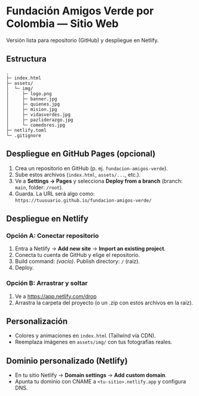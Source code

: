 # Fundación Amigos Verde por Colombia — Sitio Web

Versión lista para repositorio (GitHub) y despliegue en Netlify.

## Estructura
```
.
├─ index.html
├─ assets/
│  └─ img/
│     ├─ logo.png
│     ├─ banner.jpg
│     ├─ quienes.jpg
│     ├─ mision.jpg
│     ├─ vidasverdes.jpg
│     ├─ pazliderazgo.jpg
│     └─ comedores.jpg
├─ netlify.toml
└─ .gitignore
```

## Despliegue en GitHub Pages (opcional)
1. Crea un repositorio en GitHub (p. ej. `fundacion-amigos-verde`).
2. Sube estos archivos (`index.html`, `assets/...`, etc.).
3. Ve a **Settings → Pages** y selecciona **Deploy from a branch** (branch: `main`, folder: `/root`).
4. Guarda. La URL será algo como: `https://tuusuario.github.io/fundacion-amigos-verde/`

## Despliegue en Netlify
### Opción A: Conectar repositorio
1. Entra a Netlify → **Add new site** → **Import an existing project**.
2. Conecta tu cuenta de GitHub y elige el repositorio.
3. Build command: *(vacío)*. Publish directory: `/` (raíz).
4. Deploy.

### Opción B: Arrastrar y soltar
1. Ve a https://app.netlify.com/drop
2. Arrastra la carpeta del proyecto (o un .zip con estos archivos en la raíz).

## Personalización
- Colores y animaciones en `index.html` (Tailwind vía CDN).
- Reemplaza imágenes en `assets/img/` con tus fotografías reales.

## Dominio personalizado (Netlify)
- En tu sitio Netlify → **Domain settings** → **Add custom domain**.
- Apunta tu dominio con CNAME a `<tu-sitio>.netlify.app` y configura DNS.
